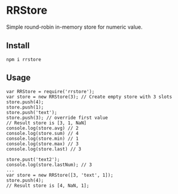 # RRStore
Simple round-robin in-memory store for numeric value.

## Install 

```
npm i rrstore
```

## Usage

```
var RRStore = require('rrstore');
var store = new RRStore(3); // Create empty store with 3 slots
store.push(4); 
store.push(1); 
store.push('text'); 
store.push(3); // override first value
// Result store is [3, 1, NaN]
console.log(store.avg) // 2
console.log(store.sum) // 4
console.log(store.min) // 1
console.log(store.max) // 3
console.log(store.last) // 3

store.pust('text2');
console.log(store.lastNum); // 3
...
var store = new RRStore([3, 'text', 1]);
store.push(4); 
// Result store is [4, NaN, 1];
```
